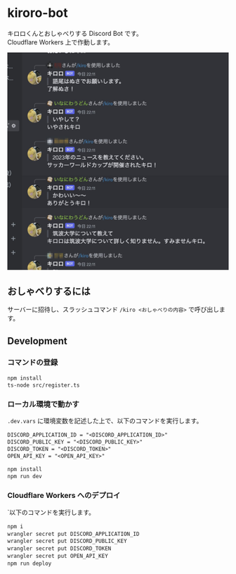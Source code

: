 # kiroro-bot

キロロくんとおしゃべりする Discord Bot です。  
Cloudflare Workers 上で作動します。

![Discord 上での動作画面](sample.jpeg)

## おしゃべりするには

サーバーに招待し、スラッシュコマンド `/kiro <おしゃべりの内容>` で呼び出します。

## Development

### コマンドの登録

```
npm install
ts-node src/register.ts
```

### ローカル環境で動かす

`.dev.vars` に環境変数を記述した上で、以下のコマンドを実行します。

```
DISCORD_APPLICATION_ID = "<DISCORD_APPLICATION_ID>"
DISCORD_PUBLIC_KEY = "<DISCORD_PUBLIC_KEY>"
DISCORD_TOKEN = "<DISCORD_TOKEN>"
OPEN_API_KEY = "<OPEN_API_KEY>"
```

```
npm install
npm run dev
```

### Cloudflare Workers へのデプロイ

`以下のコマンドを実行します。

```bash
npm i
wrangler secret put DISCORD_APPLICATION_ID
wrangler secret put DISCORD_PUBLIC_KEY
wrangler secret put DISCORD_TOKEN
wrangler secret put OPEN_API_KEY
npm run deploy
```
